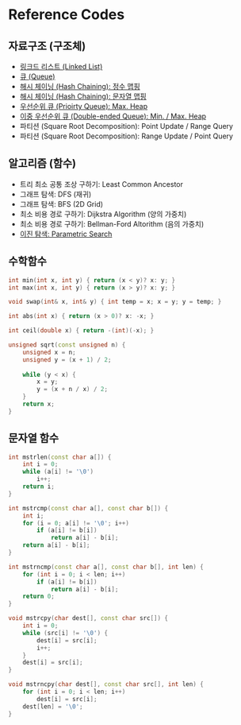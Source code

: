 # Reference Codes

## 자료구조 (구조체)

- [링크드 리스트 (Linked List)](https://github.com/nampluskr/coding_test/blob/main/ref/linked_list.md)
- [큐 (Queue)](https://github.com/nampluskr/coding_test/blob/main/ref/queue.md)
- [해시 체이닝 (Hash Chaining): 정수 맵핑](https://github.com/nampluskr/coding_test/blob/main/ref/hash_chaining_int.md)
- [해시 체이닝 (Hash Chaining): 문자열 맵핑](https://github.com/nampluskr/coding_test/blob/main/ref/hash_chaining_str.md)
- [우선순위 큐 (Prioirty Queue): Max. Heap](https://github.com/nampluskr/coding_test/blob/main/ref/priority_queue.md)
- [이중 우선순위 큐 (Double-ended Queue): Min. / Max. Heap](https://github.com/nampluskr/coding_test/blob/main/ref/double_ended_pq.md)
- 파티션 (Square Root Decomposition): Point Update / Range Query
- 파티션 (Square Root Decomposition): Range Update / Point Query

## 알고리즘 (함수)

- 트리 최소 공통 조상 구하기: Least Common Ancestor
- 그래프 탐색: DFS (재귀)
- 그래프 탐색: BFS (2D Grid)
- 최소 비용 경로 구하기: Dijkstra Algorithm (양의 가중치)
- 최소 비용 경로 구하기: Bellman-Ford Altorithm (음의 가중치)
- [이진 탐색: Parametric Search](https://github.com/nampluskr/coding_test/blob/main/ref/parametric_search.md)

## 수학함수

```cpp
int min(int x, int y) { return (x < y)? x: y; }
int max(int x, int y) { return (x > y)? x: y; }
```

```cpp
void swap(int& x, int& y) { int temp = x; x = y; y = temp; }
```

```cpp
int abs(int x) { return (x > 0)? x: -x; }
```

```cpp
int ceil(double x) { return -(int)(-x); }
```

```cpp
unsigned sqrt(const unsigned n) {
    unsigned x = n;
    unsigned y = (x + 1) / 2;
 
    while (y < x) {
        x = y;
        y = (x + n / x) / 2;
    }
    return x;
}
```

## 문자열 함수

```cpp
int mstrlen(const char a[]) {
    int i = 0;
    while (a[i] != '\0')
        i++;
    return i;
}
```

```cpp
int mstrcmp(const char a[], const char b[]) {
    int i;
    for (i = 0; a[i] != '\0'; i++)
        if (a[i] != b[i])
            return a[i] - b[i];
    return a[i] - b[i];
}

int mstrncmp(const char a[], const char b[], int len) {
    for (int i = 0; i < len; i++)
        if (a[i] != b[i])
            return a[i] - b[i];
    return 0;
}
```

```cpp
void mstrcpy(char dest[], const char src[]) {
    int i = 0;
    while (src[i] != '\0') {
        dest[i] = src[i];
        i++;
    }
    dest[i] = src[i];
}

void mstrncpy(char dest[], const char src[], int len) {
    for (int i = 0; i < len; i++)
        dest[i] = src[i];
    dest[len] = '\0';
}
```
